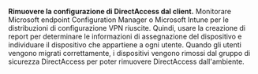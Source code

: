 **Rimuovere la configurazione di DirectAccess dal client.** Monitorare Microsoft endpoint Configuration Manager o Microsoft Intune per le distribuzioni di configurazione VPN riuscite. Quindi, usare la creazione di report per determinare le informazioni di assegnazione del dispositivo e individuare il dispositivo che appartiene a ogni utente. Quando gli utenti vengono migrati correttamente, i dispositivi vengono rimossi dal gruppo di sicurezza DirectAccess per poter rimuovere DirectAccess dall'ambiente.